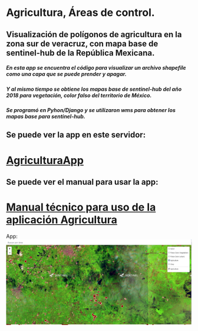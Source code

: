 # Agricultura, Áreas de control.

## Visualización de polígonos de agricultura en la zona sur de veracruz, con mapa base de sentinel-hub de la República Mexicana.

##### En esta app se encuentra el código para visualizar un archivo shapefile como una capa que se puede prender y apagar.

##### Y al mismo tiempo se obtiene los mapas base de sentinel-hub del año 2018 para vegetación, color falso del territorio de México.

##### Se programó en Pyhon/Django y se utilizaron wms para obtener los mapas base para sentinel-hub.


Se puede ver la app en este servidor:
------

[AgriculturaApp](http://adesur.centrogeo.org.mx/hd/sentinel_hub/)
======



Se puede ver el manual para usar la app:
------

[Manual técnico para uso de la aplicación Agricultura](https://docs.google.com/document/d/10VbrN08x1xuQJngsE47tgaCYx55x-zUsx_8OfErFPsQ/edit?usp=sharing/)
======

App: 
![agricultura][logo]

[logo]: https://github.com/krisleon99/portfolio/blob/master/img/dummies/agriculture.png "Logo Title Text 2"



